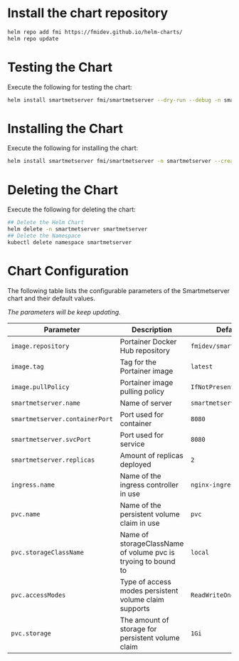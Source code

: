 # Install the chart repository

```bash
helm repo add fmi https://fmidev.github.io/helm-charts/
helm repo update
```

# Testing the Chart
Execute the following for testing the chart:

```bash
helm install smartmetserver fmi/smartmetserver --dry-run --debug -n smartmetserver --create-namespace --values=./values.yaml
```

# Installing the Chart
Execute the following for installing the chart:

```bash
helm install smartmetserver fmi/smartmetserver -n smartmetserver --create-namespace --values=./values.yaml
```

# Deleting the Chart
Execute the following for deleting the chart:

```bash
## Delete the Helm Chart
helm delete -n smartmetserver smartmetserver
## Delete the Namespace
kubectl delete namespace smartmetserver
```

# Chart Configuration
The following table lists the configurable parameters of the Smartmetserver chart and their default values.

*The parameters will be keep updating.*

| Parameter | Description | Default |
| - | - | - |
| `image.repository` | Portainer Docker Hub repository | `fmidev/smartmetserver` |
| `image.tag` | Tag for the Portainer image | `latest` |
| `image.pullPolicy` | Portainer image pulling policy | `IfNotPresent` |
| `smartmetserver.name` | Name of server | `smartmetserver` |
| `smartmetserver.containerPort` | Port used for container | `8080` |
| `smartmetserver.svcPort` | Port used for service | `8080` |
| `smartmetserver.replicas` | Amount of replicas deployed | `2` |
| `ingress.name` | Name of the ingress controller in use | `nginx-ingress` |
| `pvc.name` | Name of the persistent volume claim in use | `pvc` |
| `pvc.storageClassName` | Name of storageClassName of volume pvc is tryoing to bound to | `local` |
| `pvc.accessModes` | Type of access modes persistent volume claim supports  | `ReadWriteOnce` |
| `pvc.storage` | The amount of storage for persistent volume claim  | `1Gi` |
